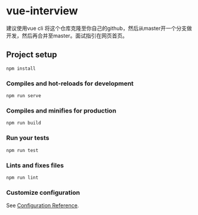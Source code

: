 # vue-interview


建议使用vue cli
将这个仓库克隆至你自己的github，然后从master开一个分支做开发，然后再合并至master。面试指引在网页首页。

## Project setup
```
npm install
```

### Compiles and hot-reloads for development
```
npm run serve
```

### Compiles and minifies for production
```
npm run build
```

### Run your tests
```
npm run test
```

### Lints and fixes files
```
npm run lint
```

### Customize configuration
See [Configuration Reference](https://cli.vuejs.org/config/).
